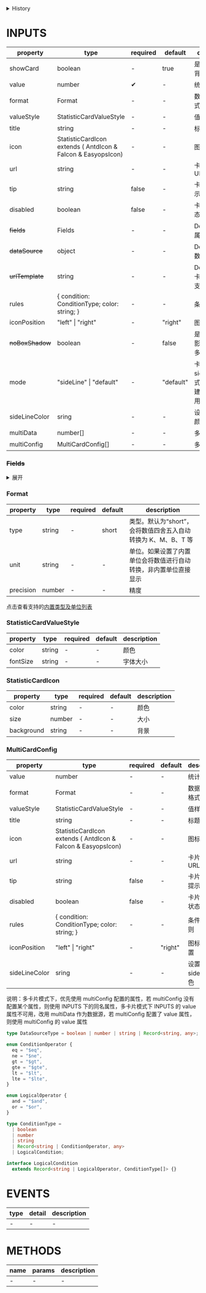 [//]: # "atom-bricks/chart/statistic-card.ts"

<details>
<summary>History</summary>

| Version | Change                                                                                                                                                   |
| ------- | -------------------------------------------------------------------------------------------------------------------------------------------------------- |
| 1.16.0  | 新增属性 `multiData`、`multiConfig`，删除属性 `noBoxShadow` ，设置了 multiConfig 并且其数据长度不为 0 时启用多卡片模式，旧的多卡片使用方式（1.14.0）弃用 |
| 1.14.0  | 新增属性 `iconPosition`、`noBoxShadow`、`mode`和`sideLineColor`，通过与快捷入口 `presentational-bricks.brick-quick-entries` 搭配使用支持多卡片模式       |

</details>

# INPUTS

| property               | type                                                         | required | default   | description                                      |
| ---------------------- | ------------------------------------------------------------ | -------- | --------- | ------------------------------------------------ |
| showCard               | boolean                                                      | -        | true      | 是否展示卡片背景                                 |
| value                  | number                                                       | ✔        | -         | 统计值                                           |
| format                 | Format                                                       | -        | -         | 数据的转换格式                                   |
| valueStyle             | StatisticCardValueStyle                                      | -        | -         | 值样式                                           |
| title                  | string                                                       | -        | -         | 标题                                             |
| icon                   | StatisticCardIcon extends ( AntdIcon & FaIcon & EasyopsIcon) | -        | -         | 图标                                             |
| url                    | string                                                       | -        | -         | 卡片跳转的 URL                                   |
| tip                    | string                                                       | false    | -         | 卡片 tooltip 提示                                |
| disabled               | boolean                                                      | false    | -         | 卡片的禁用状态                                   |
| <del>fields</del>      | Fields                                                       | -        | -         | Deprecated。属性值映射                           |
| <del>dataSource</del>  | object                                                       | -        | -         | Deprecated。数据                                 |
| <del>urlTemplate</del> | string                                                       | -        | -         | Deprecated。卡片跳转 url，支持模版变量           |
| rules                  | { condition: ConditionType; color: string; }                 | -        | -         | 条件展示规则                                     |
| iconPosition           | "left" \| "right"                                            | -        | "right"   | 图标显示位置                                     |
| <del>noBoxShadow</del> | boolean                                                      | -        | false     | 是否不显示阴影,通常在构建多卡片时使用            |
| mode                   | "sideLine" \| "default"                                      | -        | "default" | 卡片切换成 sideLine 模式，通常在构建多卡片时使用 |
| sideLineColor          | sring                                                        | -        | -         | 设置 sideLine 颜色                               |
| multiData              | number[]                                                     | -        | -         | 多卡片数据源                                     |
| multiConfig            | MultiCardConfig[]                                            | -        | -         | 多卡片配置                                       |

### <del>Fields</del>

<details>
<summary>展开</summary>

| property | type   | required | default | description                    |
| -------- | ------ | -------- | ------- | ------------------------------ |
| value    | string | -        | -       | value 属性映射，支持 path 指定 |

</details>

### Format

| property  | type   | required | default | description                                                      |
| --------- | ------ | -------- | ------- | ---------------------------------------------------------------- |
| type      | string | -        | short   | 类型。默认为“short”，会将数值四舍五入自动转换为 K、M、B、T 等    |
| unit      | string | -        | -       | 单位。如果设置了内置单位会将数值进行自动转换，非内置单位直接显示 |
| precision | number | -        | -       | 精度                                                             |

点击查看支持的[内置类型及单位列表](http://docs.developers.easyops.cn/docs/brick-next/units)

### StatisticCardValueStyle

| property | type   | required | default | description |
| -------- | ------ | -------- | ------- | ----------- |
| color    | string | -        | -       | 颜色        |
| fontSize | string | -        | -       | 字体大小    |

### StatisticCardIcon

| property   | type   | required | default | description |
| ---------- | ------ | -------- | ------- | ----------- |
| color      | string | -        | -       | 颜色        |
| size       | number | -        | -       | 大小        |
| background | string | -        | -       | 背景        |

### MultiCardConfig

| property      | type                                                         | required | default | description        |
| ------------- | ------------------------------------------------------------ | -------- | ------- | ------------------ |
| value         | number                                                       | -        | -       | 统计值             |
| format        | Format                                                       | -        | -       | 数据的转换格式     |
| valueStyle    | StatisticCardValueStyle                                      | -        | -       | 值样式             |
| title         | string                                                       | -        | -       | 标题               |
| icon          | StatisticCardIcon extends ( AntdIcon & FaIcon & EasyopsIcon) | -        | -       | 图标               |
| url           | string                                                       | -        | -       | 卡片跳转的 URL     |
| tip           | string                                                       | false    | -       | 卡片 tooltip 提示  |
| disabled      | boolean                                                      | false    | -       | 卡片的禁用状态     |
| rules         | { condition: ConditionType; color: string; }                 | -        | -       | 条件展示规则       |
| iconPosition  | "left" \| "right"                                            | -        | "right" | 图标显示位置       |
| sideLineColor | sring                                                        | -        | -       | 设置 sideLine 颜色 |

说明：多卡片模式下，优先使用 multiConfig 配置的属性，若 multiConfig 没有配置某个属性，则使用 INPUTS 下的同名属性，多卡片模式下 INPUTS 的 value 属性不可用，改用 multiData 作为数据源，若 multiConfig 配置了 value 属性，则使用 multiConfig 的 value 属性

```typescript
type DataSourceType = boolean | number | string | Record<string, any>;

enum ConditionOperator {
  eq = "$eq",
  ne = "$ne",
  gt = "$gt",
  gte = "$gte",
  lt = "$lt",
  lte = "$lte",
}

enum LogicalOperator {
  and = "$and",
  or = "$or",
}

type ConditionType =
  | boolean
  | number
  | string
  | Record<string | ConditionOperator, any>
  | LogicalCondition;

interface LogicalCondition
  extends Record<string | LogicalOperator, ConditionType[]> {}
```

# EVENTS

| type | detail | description |
| ---- | ------ | ----------- |
| -    | -      | -           |

# METHODS

| name | params | description |
| ---- | ------ | ----------- |
| -    | -      | -           |
